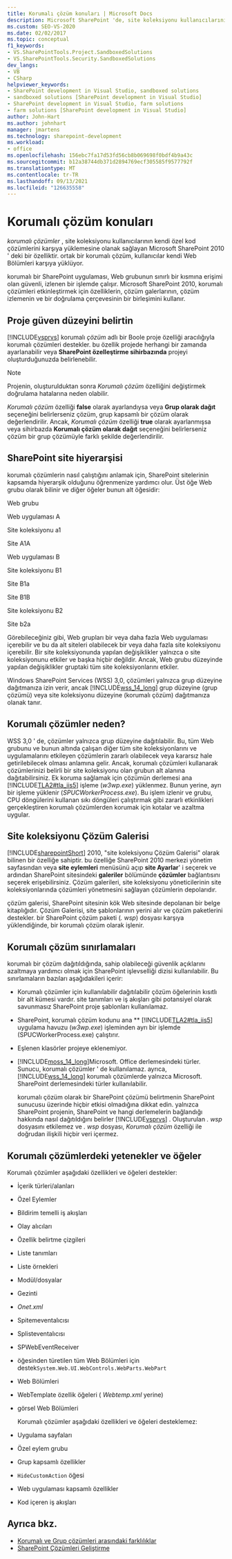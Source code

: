 ```yaml
---
title: Korumalı çözüm konuları | Microsoft Docs
description: Microsoft SharePoint 'de, site koleksiyonu kullanıcılarının kendi özel kod çözümlerini karşıya yüklemesine olanak sağlayan bir özellik olan korumalı çözümleri keşfet.
ms.custom: SEO-VS-2020
ms.date: 02/02/2017
ms.topic: conceptual
f1_keywords:
- VS.SharePointTools.Project.SandboxedSolutions
- VS.SharePointTools.Security.SandboxedSolutions
dev_langs:
- VB
- CSharp
helpviewer_keywords:
- SharePoint development in Visual Studio, sandboxed solutions
- sandboxed solutions [SharePoint development in Visual Studio]
- SharePoint development in Visual Studio, farm solutions
- farm solutions [SharePoint development in Visual Studio]
author: John-Hart
ms.author: johnhart
manager: jmartens
ms.technology: sharepoint-development
ms.workload:
- office
ms.openlocfilehash: 156ebc7fa17d53fd56cb8b069698f0bdf4b9a43c
ms.sourcegitcommit: b12a38744db371d2894769ecf305585f9577792f
ms.translationtype: MT
ms.contentlocale: tr-TR
ms.lasthandoff: 09/13/2021
ms.locfileid: "126635558"
---
```

# <a name="sandboxed-solution-considerations"></a>Korumalı çözüm konuları
  *korumalı çözümler* , site koleksiyonu kullanıcılarının kendi özel kod çözümlerini karşıya yüklemesine olanak sağlayan Microsoft SharePoint 2010 ' deki bir özelliktir. ortak bir korumalı çözüm, kullanıcılar kendi Web Bölümleri karşıya yüklüyor.

 korumalı bir SharePoint uygulaması, Web grubunun sınırlı bir kısmına erişimi olan güvenli, izlenen bir işlemde çalışır. Microsoft SharePoint 2010, korumalı çözümleri etkinleştirmek için özelliklerin, çözüm galerlarının, çözüm izlemenin ve bir doğrulama çerçevesinin bir birleşimini kullanır.

## <a name="specify-project-trust-level"></a>Proje güven düzeyini belirtin
 [!INCLUDE[vsprvs](../sharepoint/includes/vsprvs-md.md)] korumalı *çözüm* adlı bir Boole proje özelliği aracılığıyla korumalı çözümleri destekler. bu özellik projede herhangi bir zamanda ayarlanabilir veya **SharePoint özelleştirme sihirbazında** projeyi oluşturduğunuzda belirlenebilir.

> [!NOTE]
> Projenin, oluşturulduktan sonra *Korumalı çözüm* özelliğini değiştirmek doğrulama hatalarına neden olabilir.

 *Korumalı çözüm* özelliği **false** olarak ayarlandıysa veya **Grup olarak dağıt** seçeneğini belirlerseniz çözüm, grup kapsamlı bir çözüm olarak değerlendirilir. Ancak, *Korumalı çözüm* özelliği **true** olarak ayarlanmışsa veya sihirbazda **Korumalı çözüm olarak dağıt** seçeneğini belirlerseniz çözüm bir grup çözümüyle farklı şekilde değerlendirilir.

## <a name="sharepoint-site-hierarchy"></a>SharePoint site hiyerarşisi
 korumalı çözümlerin nasıl çalıştığını anlamak için, SharePoint sitelerinin kapsamda hiyerarşik olduğunu öğrenmenize yardımcı olur. Üst öğe Web grubu olarak bilinir ve diğer öğeler bunun alt öğesidir:

 Web grubu

 Web uygulaması A

 Site koleksiyonu a1

 Site A1A

 Web uygulaması B

 Site koleksiyonu B1

 Site B1a

 Site B1B

 Site koleksiyonu B2

 Site b2a

 Görebileceğiniz gibi, Web grupları bir veya daha fazla Web uygulaması içerebilir ve bu da alt siteleri olabilecek bir veya daha fazla site koleksiyonu içerebilir. Bir site koleksiyonunda yapılan değişiklikler yalnızca o site koleksiyonunu etkiler ve başka hiçbir değildir. Ancak, Web grubu düzeyinde yapılan değişiklikler gruptaki tüm site koleksiyonlarını etkiler.

 Windows SharePoint Services (WSS) 3,0, çözümleri yalnızca grup düzeyine dağıtmanıza izin verir, ancak [!INCLUDE[wss_14_long](../sharepoint/includes/wss-14-long-md.md)] grup düzeyine (grup çözümü) veya site koleksiyonu düzeyine (korumalı çözüm) dağıtmanıza olanak tanır.

## <a name="why-sandboxed-solutions"></a>Korumalı çözümler neden?
 WSS 3,0 ' de, çözümler yalnızca grup düzeyine dağıtılabilir. Bu, tüm Web grubunu ve bunun altında çalışan diğer tüm site koleksiyonlarını ve uygulamalarını etkileyen çözümlerin zararlı olabilecek veya kararsız hale getirilebilecek olması anlamına gelir. Ancak, korumalı çözümleri kullanarak çözümlerinizi belirli bir site koleksiyonu olan grubun alt alanına dağıtabilirsiniz. Ek koruma sağlamak için çözümün derlemesi ana [!INCLUDE[TLA2#tla_iis5](../sharepoint/includes/tla2sharptla-iis5-md.md)] işleme (*w3wp.exe*) yüklenmez. Bunun yerine, ayrı bir işleme yüklenir (*SPUCWorkerProcess.exe*). Bu işlem izlenir ve grubu, CPU döngülerini kullanan sıkı döngüleri çalıştırmak gibi zararlı etkinlikleri gerçekleştiren korumalı çözümlerden korumak için kotalar ve azaltma uygular.

## <a name="site-collection-solution-gallery"></a>Site koleksiyonu Çözüm Galerisi
 [!INCLUDE[sharepointShort](../sharepoint/includes/sharepointshort-md.md)] 2010, "site koleksiyonu Çözüm Galerisi" olarak bilinen bir özelliğe sahiptir. bu özelliğe SharePoint 2010 merkezi yönetim sayfasından veya **site eylemleri** menüsünü açıp **site Ayarlar**' i seçerek ve ardından SharePoint sitesindeki **galeriler** bölümünde **çözümler** bağlantısını seçerek erişebilirsiniz. Çözüm galerileri, site koleksiyonu yöneticilerinin site koleksiyonlarında çözümleri yönetmesini sağlayan çözümlerin depolarıdır.

 çözüm galerisi, SharePoint sitesinin kök Web sitesinde depolanan bir belge kitaplığıdır. Çözüm Galerisi, site şablonlarının yerini alır ve çözüm paketlerini destekler. bir SharePoint çözüm paketi (*. wsp*) dosyası karşıya yüklendiğinde, bir korumalı çözüm olarak işlenir.

## <a name="sandboxed-solution-limitations"></a>Korumalı çözüm sınırlamaları
 korumalı bir çözüm dağıtıldığında, sahip olabileceği güvenlik açıklarını azaltmaya yardımcı olmak için SharePoint işlevselliği dizisi kullanılabilir. Bu sınırlamaların bazıları aşağıdakileri içerir:

- Korumalı çözümler için kullanılabilir dağıtılabilir çözüm öğelerinin kısıtlı bir alt kümesi vardır. site tanımları ve iş akışları gibi potansiyel olarak savunmasız SharePoint proje şablonları kullanılamaz.

- SharePoint, korumalı çözüm kodunu ana ** [!INCLUDE[TLA2#tla_iis5](../sharepoint/includes/tla2sharptla-iis5-md.md)] uygulama havuzu (*w3wp.exe*) işleminden ayrı bir işlemde (SPUCWorkerProcess.exe) çalıştırır.

- Eşlenen klasörler projeye eklenemiyor.

- [!INCLUDE[moss_14_long](../sharepoint/includes/moss-14-long-md.md)]Microsoft. Office derlemesindeki türler. Sunucu, korumalı çözümler ' de kullanılamaz. ayrıca, [!INCLUDE[wss_14_long](../sharepoint/includes/wss-14-long-md.md)] korumalı çözümlerde yalnızca Microsoft. SharePoint derlemesindeki türler kullanılabilir.

  korumalı çözüm olarak bir SharePoint çözümü belirtmenin SharePoint sunucusu üzerinde hiçbir etkisi olmadığına dikkat edin. yalnızca SharePoint projenin, SharePoint ve hangi derlemelerin bağlandığı hakkında nasıl dağıtıldığını belirler [!INCLUDE[vsprvs](../sharepoint/includes/vsprvs-md.md)] . Oluşturulan *. wsp* dosyasını etkilemez ve *. wsp* dosyası, *Korumalı çözüm* özelliği ile doğrudan ilişkili hiçbir veri içermez.

## <a name="capabilities-and-elements-in-sandboxed-solutions"></a>Korumalı çözümlerdeki yetenekler ve öğeler
 Korumalı çözümler aşağıdaki özellikleri ve öğeleri destekler:

- İçerik türleri/alanları

- Özel Eylemler

- Bildirim temelli iş akışları

- Olay alıcıları

- Özellik belirtme çizgileri

- Liste tanımları

- Liste örnekleri

- Modül/dosyalar

- Gezinti

- *Onet.xml*

- Spitemeventalıcısı

- Splisteventalıcısı

- SPWebEventReceiver

- öğesinden türetilen tüm Web Bölümleri için destek`System.Web.UI.WebControls.WebParts.WebPart`

- Web Bölümleri

- WebTemplate özellik öğeleri ( *Webtemp.xml* yerine)

- görsel Web Bölümleri

  Korumalı çözümler aşağıdaki özellikleri ve öğeleri desteklemez:

- Uygulama sayfaları

- Özel eylem grubu

- Grup kapsamlı özellikler

- `HideCustomAction` öğesi

- Web uygulaması kapsamlı özellikler

- Kod içeren iş akışları

## <a name="see-also"></a>Ayrıca bkz.
- [Korumalı ve Grup çözümleri arasındaki farklılıklar](../sharepoint/differences-between-sandboxed-and-farm-solutions.md)
- [SharePoint Çözümleri Geliştirme](../sharepoint/developing-sharepoint-solutions.md)
